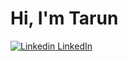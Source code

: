 # Hi, I'm Tarun

[![Linkedin](https://i.stack.imgur.com/gVE0j.png) LinkedIn](https://www.linkedin.com/in/vansh-kapoor-62a938169/)








